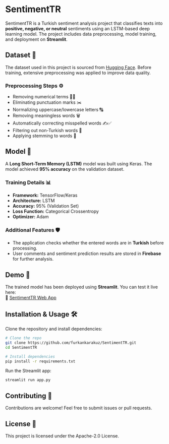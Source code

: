 # SentimentTR

SentimentTR is a Turkish sentiment analysis project that classifies texts into **positive, negative, or neutral** sentiments using an LSTM-based deep learning model. The project includes data preprocessing, model training, and deployment on **Streamlit**.

## Dataset 📂

The dataset used in this project is sourced from [Hugging Face](https://huggingface.co/datasets/winvoker/turkish-sentiment-analysis-dataset). Before training, extensive preprocessing was applied to improve data quality.

### Preprocessing Steps ⚙️
- Removing numerical terms 🔢❌
- Eliminating punctuation marks ✂️
- Normalizing uppercase/lowercase letters 🔠
- Removing meaningless words 🗑️
- Automatically correcting misspelled words ✍️✅
- Filtering out non-Turkish words 🚫
- Applying stemming to words 🌱

## Model 🧠

A **Long Short-Term Memory (LSTM)** model was built using Keras. The model achieved **95% accuracy** on the validation dataset.

### Training Details 📊
- **Framework:** TensorFlow/Keras
- **Architecture:** LSTM
- **Accuracy:** 95% (Validation Set)
- **Loss Function:** Categorical Crossentropy
- **Optimizer:** Adam


### Additional Features 🛡️
- The application checks whether the entered words are in **Turkish** before processing.
- User comments and sentiment prediction results are stored in **Firebase** for further analysis.

## Demo 🚀

The trained model has been deployed using **Streamlit**. You can test it live here:  
🔗 [SentimentTR Web App](https://sentiment-tr.streamlit.app)

## Installation & Usage 🛠️

Clone the repository and install dependencies:

```bash
# Clone the repo
git clone https://github.com/furkankarakuz/SentimentTR.git
cd SentimentTR

# Install dependencies
pip install -r requirements.txt
```

Run the Streamlit app:
```bash
streamlit run app.py
```

## Contributing 🤝

Contributions are welcome! Feel free to submit issues or pull requests.

## License 📜

This project is licensed under the Apache-2.0 License.